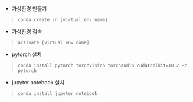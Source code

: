 - 가상환경 만들기
> ```conda create -n [virtual env name]```
- 가상환경 접속
> ```activate [virtual env name]```
- pytorch 설치
> ```conda install pytorch torchvision torchaudio cudatoolkit=10.2 -c pytorch```
- jupyter notebook 설치
> ```conda install jupyter notebook```
